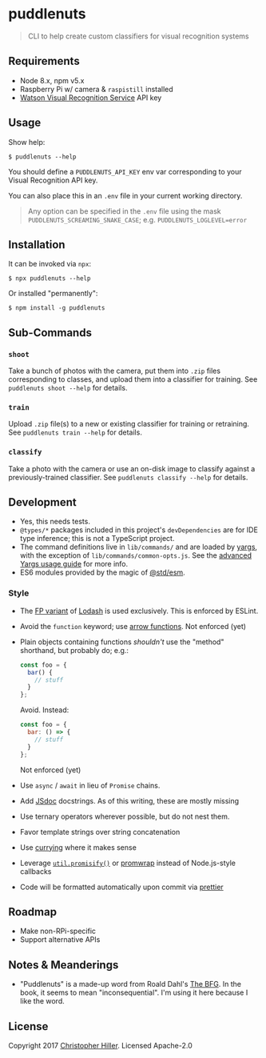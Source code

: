 # puddlenuts

> CLI to help create custom classifiers for visual recognition systems

## Requirements

- Node 8.x, npm v5.x
- Raspberry Pi w/ camera & `raspistill` installed
- [Watson Visual Recognition Service](https://www.ibm.com/watson/services/visual-recognition/) API key

## Usage

Show help:

```shell
$ puddlenuts --help
```

You should define a `PUDDLENUTS_API_KEY` env var corresponding to your Visual Recognition API key.

You can also place this in an `.env` file in your current working directory.

> Any option can be specified in the `.env` file using the mask `PUDDLENUTS_SCREAMING_SNAKE_CASE`; e.g.
`PUDDLENUTS_LOGLEVEL=error`

## Installation

It can be invoked via `npx`:

```shell
$ npx puddlenuts --help
```

Or installed "permanently":

```shell
$ npm install -g puddlenuts
```

## Sub-Commands

### `shoot`

Take a bunch of photos with the camera, put them into `.zip` files corresponding to classes, and upload them into a classifier for training.  See `puddlenuts shoot --help` for details.

### `train` 

Upload `.zip` file(s) to a new or existing classifier for training or retraining.  See `puddlenuts train --help` for details.

### `classify`

Take a photo with the camera or use an on-disk image to classify against a previously-trained classifier.  See `puddlenuts classify --help` for details.

## Development

- Yes, this needs tests.
- `@types/*` packages included in this project's `devDependencies` are for IDE type inference; this is not a TypeScript project.
- The command definitions live in `lib/commands/` and are loaded by [yargs](https://npm.im/yargs), with the exception of `lib/commands/common-opts.js`.  See the [advanced Yargs usage guide](https://github.com/yargs/yargs/blob/master/docs/advanced.md) for more info.
- ES6 modules provided by the magic of [@std/esm](https://npm.im/@std/esm).

### Style

- The [FP variant](https://github.com/lodash/lodash/wiki/FP-Guide) of [Lodash](https://lodash.com) is used exclusively.  This is enforced by ESLint.
- Avoid the `function` keyword; use [arrow functions](https://developer.mozilla.org/en-US/docs/Web/JavaScript/Reference/Functions/Arrow_functions).  Not enforced (yet)
- Plain objects containing functions *shouldn't* use the "method" shorthand, but probably do; e.g.:
  ```js
  const foo = {
    bar() {
      // stuff
    }
  };
  ```

  Avoid. Instead:

  ```js
  const foo = {
    bar: () => {
      // stuff
    }
  };
  ```

  Not enforced (yet)
- Use `async` / `await` in lieu of `Promise` chains.
- Add [JSdoc](https://npm.im/jsdoc) docstrings.  As of this writing, these are mostly missing
- Use ternary operators wherever possible, but do not nest them.
- Favor template strings over string concatenation
- Use [currying](https://lodash.com/docs/4.17.4#curry) where it makes sense
- Leverage [`util.promisify()`](https://nodejs.org/api/util.html#util_util_promisify_original) or [promwrap](https://npm.im/promwrap) instead of Node.js-style callbacks
- Code will be formatted automatically upon commit via [prettier](https://npm.im/prettier)

## Roadmap

- Make non-RPi-specific
- Support alternative APIs

## Notes & Meanderings

- "Puddlenuts" is a made-up word from Roald Dahl's [The BFG](https://wikipedia.org/wiki/The_BFG).  In the book, it seems to mean "inconsequential".  I'm using it here because I like the word.

## License

Copyright 2017 [Christopher Hiller](https://boneskull.com).  Licensed Apache-2.0 
